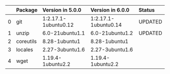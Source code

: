 <!-- markdown-link-check-disable -->

|    | Package   | Version in 5.0.0     | Version in 6.0.0     | Status   |
|---:|:----------|:---------------------|:---------------------|:---------|
|  0 | git       | 1:2.17.1-1ubuntu0.12 | 1:2.17.1-1ubuntu0.14 | UPDATED  |
|  1 | unzip     | 6.0-21ubuntu1.1      | 6.0-21ubuntu1.2      | UPDATED  |
|  2 | coreutils | 8.28-1ubuntu1        | 8.28-1ubuntu1        |          |
|  3 | locales   | 2.27-3ubuntu1.6      | 2.27-3ubuntu1.6      |          |
|  4 | wget      | 1.19.4-1ubuntu2.2    | 1.19.4-1ubuntu2.2    |          |